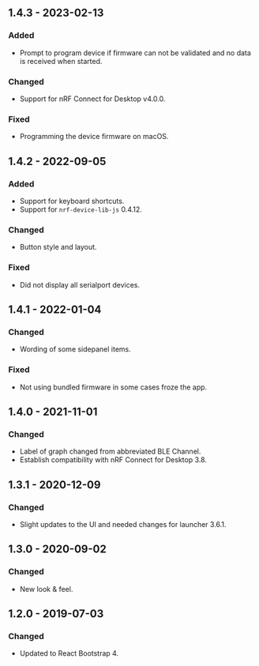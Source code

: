 ## 1.4.3 - 2023-02-13

### Added

-   Prompt to program device if firmware can not be validated and no data is
    received when started.

### Changed

-   Support for nRF Connect for Desktop v4.0.0.

### Fixed

-   Programming the device firmware on macOS.

## 1.4.2 - 2022-09-05

### Added

-   Support for keyboard shortcuts.
-   Support for `nrf-device-lib-js` 0.4.12.

### Changed

-   Button style and layout.

### Fixed

-   Did not display all serialport devices.

## 1.4.1 - 2022-01-04

### Changed

-   Wording of some sidepanel items.

### Fixed

-   Not using bundled firmware in some cases froze the app.

## 1.4.0 - 2021-11-01

### Changed

-   Label of graph changed from abbreviated BLE Channel.
-   Establish compatibility with nRF Connect for Desktop 3.8.

## 1.3.1 - 2020-12-09

### Changed

-   Slight updates to the UI and needed changes for launcher 3.6.1.

## 1.3.0 - 2020-09-02

### Changed

-   New look & feel.

## 1.2.0 - 2019-07-03

### Changed

-   Updated to React Bootstrap 4.
